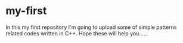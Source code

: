 # my-first
In this my first repository I'm going to upload some of simple patterns related codes written in C++. Hope these will help you......
